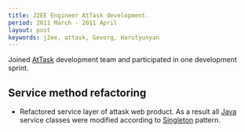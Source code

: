```yaml
---
title: J2EE Engineer AtTask development.
period: 2011 March - 2011 April
layout: post
keywords: j2ee, attask, Gevorg, Harutyunyan
---
```

Joined [AtTask] development team and participated in one development sprint.

## Service method refactoring

 - Refactored service layer of attask web product. As a result all [Java] service classes were modified according to [Singleton] pattern.
 
[AtTask]: http://www.attask.com/
[Java]: http://en.wikipedia.org/wiki/Java_(programming_language)
[Singleton]: http://en.wikipedia.org/wiki/Singleton_pattern